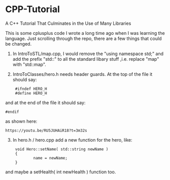 # CPP-Tutorial
A C++ Tutorial That Culminates in the Use of Many Libraries

This is some cplusplus code I wrote a long time ago when I was learning the language. Just scrolling through the repo, there are a few things that could be changed. 
1. In IntroToSTL/map.cpp, I would remove the "using namespace std;" and add the prefix "std::" to all the standard libary stuff ,i.e. replace "map" with "std::map".
2. IntroToClasses/hero.h needs header guards. At the top of the file it should say:


        #ifndef HERO_H
        #define HERO_H

and at the end of the file it should say:

    #endif
    
as shown here:

    https://youtu.be/RU5JUHAiR18?t=3m32s
  
3. In hero.h / hero.cpp add a new function for the hero, like:

        void Hero::setName( std::string newName )
        {
                name = newName;
        }

  and maybe a setHealth( int newHealth ) function too.
